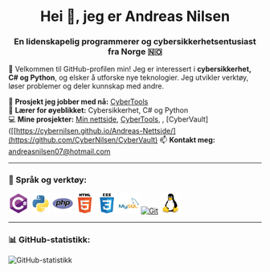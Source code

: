 <h1 align="center">Hei 👋, jeg er Andreas Nilsen</h1>
<h3 align="center">En lidenskapelig programmerer og cybersikkerhetsentusiast fra Norge 🇳🇴</h3>

🌟 Velkommen til GitHub-profilen min! Jeg er interessert i **cybersikkerhet, C# og Python**, og elsker å utforske nye teknologier. Jeg utvikler verktøy, løser problemer og deler kunnskap med andre.  

🔭 **Prosjekt jeg jobber med nå:** [CyberTools](https://github.com/CyberNilsen/CyberTools)  
🌱 **Lærer for øyeblikket:** Cybersikkerhet, C# og Python  
💻 **Mine prosjekter:** [Min nettside](https://cybernilsen.github.io/Andreas-Nettside/), [CyberTools]([https://cybernilsen.github.io/Andreas-Nettside/](https://github.com/CyberNilsen/CyberTools)), , [CyberVault]([[https://cybernilsen.github.io/Andreas-Nettside/](https://github.com/CyberNilsen/CyberVault)
📫 **Kontakt meg:** andreasnilsen07@hotmail.com  

---

### **🔧 Språk og verktøy:**  
<p align="left">
  <a href="https://www.w3schools.com/cs/" target="_blank"><img src="https://raw.githubusercontent.com/devicons/devicon/master/icons/csharp/csharp-original.svg" alt="C#" width="40" height="40"/></a>
  <a href="https://www.python.org" target="_blank"><img src="https://raw.githubusercontent.com/devicons/devicon/master/icons/python/python-original.svg" alt="Python" width="40" height="40"/></a>
  <a href="https://www.php.net" target="_blank"><img src="https://raw.githubusercontent.com/devicons/devicon/master/icons/php/php-original.svg" alt="PHP" width="40" height="40"/></a>
  <a href="https://www.w3.org/html/" target="_blank"><img src="https://raw.githubusercontent.com/devicons/devicon/master/icons/html5/html5-original-wordmark.svg" alt="HTML5" width="40" height="40"/></a>
  <a href="https://www.w3schools.com/css/" target="_blank"><img src="https://raw.githubusercontent.com/devicons/devicon/master/icons/css3/css3-original-wordmark.svg" alt="CSS3" width="40" height="40"/></a>
  <a href="https://www.mysql.com/" target="_blank"><img src="https://raw.githubusercontent.com/devicons/devicon/master/icons/mysql/mysql-original-wordmark.svg" alt="MySQL" width="40" height="40"/></a>
  <a href="https://git-scm.com/" target="_blank"><img src="https://www.vectorlogo.zone/logos/git-scm/git-scm-icon.svg" alt="Git" width="40" height="40"/></a>
  <a href="https://www.linux.org/" target="_blank"><img src="https://raw.githubusercontent.com/devicons/devicon/master/icons/linux/linux-original.svg" alt="Linux" width="40" height="40"/></a>
</p>

---

### **📊 GitHub-statistikk:**  
<p align="left">
  <img src="https://github-readme-stats.vercel.app/api?username=CyberNilsen&show_icons=true&theme=dark" alt="GitHub-statistikk"/>
</p>
